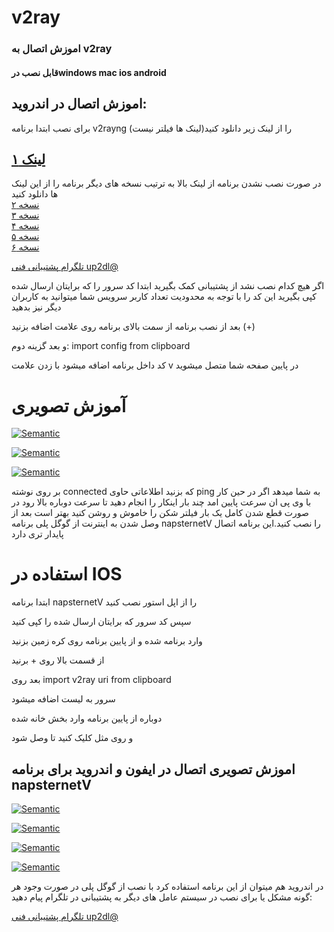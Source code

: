 # v2ray 
### اموزش اتصال به v2ray
#### قابل نصب درwindows mac ios android
## اموزش اتصال در  اندروید:
برای نصب ابتدا برنامه v2rayng را از لینک زیر دانلود کنید(لینک ها فیلتر نیست)
## [لینک ۱](https://github.com/pouriya0099/v2ray/raw/main/com_v2ray_ang_v1.7.23.apk)
در صورت نصب نشدن برنامه از لینک بالا به ترتیب نسخه های دیگر برنامه را از این لینک ها دانلود کنید   
 [نسخه ۲](https://github.com/2dust/v2rayNG/releases/download/1.7.31/v2rayNG_1.7.31.apk)  
 [نسخه ۳](https://github.com/2dust/v2rayNG/releases/download/1.7.31/v2rayNG_1.7.31_arm64-v8a.apk)  
 [نسخه ۴](https://github.com/2dust/v2rayNG/releases/download/1.7.31/v2rayNG_1.7.31_armeabi-v7a.apk)  
 [نسخه ۵](https://github.com/2dust/v2rayNG/releases/download/1.7.31/v2rayNG_1.7.31_x86.apk)  
 [نسخه ۶](https://github.com/2dust/v2rayNG/releases/download/1.7.31/v2rayNG_1.7.31_x86_64.apk)  

[تلگرام پشتیبانی فنی up2dl@](t.me/up2dl)

اگر هیچ کدام نصب نشد از پشتیبانی کمک بگیرید
ابتدا کد سرور را که برایتان ارسال شده کپی بگیرید این کد را با توجه به محدودیت تعداد کاربر سرویس شما میتوانید به کاربران دیگر نیز بدهید
 
 بعد از نصب برنامه از سمت بالای برنامه روی علامت اضافه بزنید (+)
 
 و بعد گزینه دوم:  import config from clipboard
 
 کد داخل برنامه اضافه میشود با زدن علامت v در پایین صفحه شما متصل میشوید
 # آموزش تصویری
 [![Semantic](https://github.com/pouriya0099/v2ray/blob/d8c921215a546b2ff8277df0a0c44e45479a550d/pic/1.jpg)](https://github.com/pouriya0099/v2ray/blob/d8c921215a546b2ff8277df0a0c44e45479a550d/pic/1.jpg)

[![Semantic](https://github.com/pouriya0099/v2ray/blob/d8c921215a546b2ff8277df0a0c44e45479a550d/pic/2.jpg)](https://github.com/pouriya0099/v2ray/blob/d8c921215a546b2ff8277df0a0c44e45479a550d/pic/2.jpg)

 [![Semantic](https://github.com/pouriya0099/v2ray/blob/d8c921215a546b2ff8277df0a0c44e45479a550d/pic/3.jpg)](https://github.com/pouriya0099/v2ray/blob/d8c921215a546b2ff8277df0a0c44e45479a550d/pic/3.jpg)

بر روی نوشته connected که بزنید اطلاعاتی حاوی ping به شما میدهد اگر در حین کار با وی پی ان سرعت پایین امد چند بار اینکار را انجام دهید تا سرعت دوباره بالا رود
در صورت قطع شدن کامل یک بار فیلتر شکن را خاموش و روشن کنید
بهتر است بعد از وصل شدن به اینترنت از گوگل پلی برنامه napsternetV را نصب کنید.این برنامه اتصال پایدار تری دارد


# استفاده در IOS
ابتدا برنامه napsternetV را از اپل استور نصب کنید 

سپس کد سرور که برایتان ارسال شده را کپی کنید

وارد برنامه شده و از پایین برنامه روی کره زمین بزنید 

از قسمت بالا روی + برنید

بعد روی import v2ray uri from clipboard

سرور به لیست اضافه میشود

دوباره از پایین برنامه وارد بخش خانه شده

و روی مثل کلیک کنید تا وصل شود
## اموزش تصویری اتصال در ایفون و اندروید برای برنامه napsternetV

[![Semantic](https://github.com/pouriya0099/v2ray/blob/3517549fe744b7fbef42d402f37d8f5dbafca764/pic/4.jpg)](https://github.com/pouriya0099/v2ray/blob/3517549fe744b7fbef42d402f37d8f5dbafca764/pic/4.jpg)

[![Semantic](https://github.com/pouriya0099/v2ray/blob/3517549fe744b7fbef42d402f37d8f5dbafca764/pic/5.jpg)](https://github.com/pouriya0099/v2ray/blob/3517549fe744b7fbef42d402f37d8f5dbafca764/pic/5.jpg)

[![Semantic](https://github.com/pouriya0099/v2ray/blob/3517549fe744b7fbef42d402f37d8f5dbafca764/pic/6.jpg)](https://github.com/pouriya0099/v2ray/blob/3517549fe744b7fbef42d402f37d8f5dbafca764/pic/6.jpg)

[![Semantic](https://github.com/pouriya0099/v2ray/blob/3517549fe744b7fbef42d402f37d8f5dbafca764/pic/7.jpg)](https://github.com/pouriya0099/v2ray/blob/3517549fe744b7fbef42d402f37d8f5dbafca764/pic/7.jpg)

در اندروید هم میتوان از این برنامه استفاده کرد با نصب از گوگل پلی 
در صورت وجود هر گونه مشکل یا برای نصب در سیستم عامل های دیگر به پشتیبانی در تلگرام پیام دهید: 

[تلگرام پشتیبانی فنی up2dl@](t.me/up2dl)

